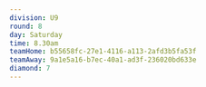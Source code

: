 ```yaml
---
division: U9
round: 8
day: Saturday
time: 8.30am
teamHome: b55658fc-27e1-4116-a113-2afd3b5fa53f
teamAway: 9a1e5a16-b7ec-40a1-ad3f-236020bd633e
diamond: 7
---
```

